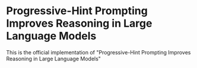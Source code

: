 # Progressive-Hint Prompting Improves Reasoning in Large Language Models
This is the official implementation of "Progressive-Hint Prompting Improves Reasoning in Large Language Models"
